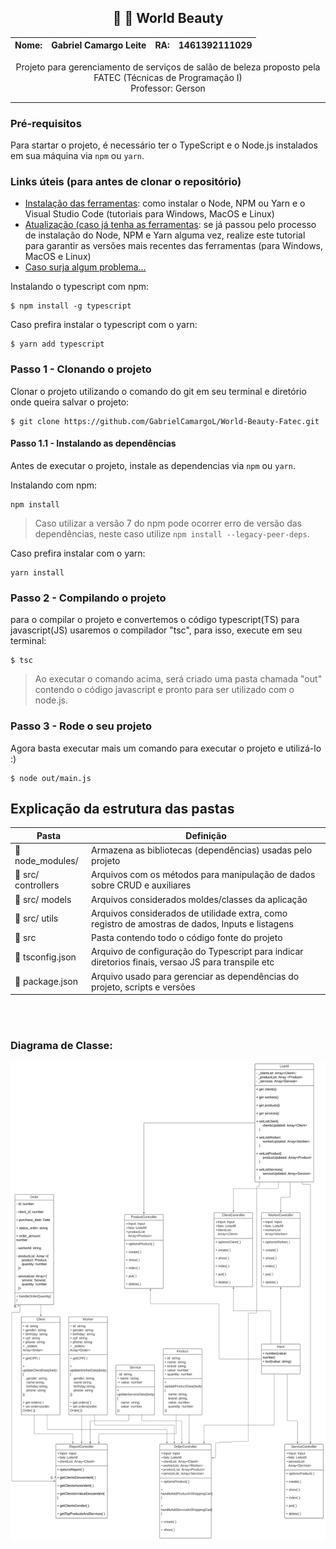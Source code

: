 <div align="center">

## :lipstick: :nail_care: World Beauty

| Nome: | Gabriel Camargo Leite | RA: | 1461392111029 |
|:------:|:----------:|:-------------|:-------------:|

Projeto para gerenciamento de serviços de salão de beleza proposto pela FATEC (Técnicas de Programação I) <br>
Professor: Gerson

</div>

---


### Pré-requisitos

Para startar o projeto, é necessário ter o TypeScript e o Node.js instalados em sua máquina via `npm` ou `yarn`.

### Links úteis (para antes de clonar o repositório)
- [Instalação das ferramentas](https://www.notion.so/Instala-o-das-ferramentas-405f3e8b014649cbb422dee6b5bd0535): como instalar o Node, NPM ou Yarn e o Visual Studio Code (tutoriais para Windows, MacOS e Linux)
- [Atualização (caso já tenha as ferramentas](https://www.notion.so/Atualiza-o-vers-es-diferentes-09abff4d88d44c459a7c7a925ad15bfa): se já passou pelo processo de instalação do Node, NPM e Yarn alguma vez, realize este tutorial para garantir as versões mais recentes das ferramentas (para Windows, MacOS e Linux)
- [Caso surja algum problema...](https://www.notion.so/Tive-problemas-e-agora-c67378e1319d4723a3211aad8eb987c6)

Instalando o typescript com npm:
```
$ npm install -g typescript
```

Caso prefira instalar o typescript com o yarn:
```
$ yarn add typescript
```

### Passo 1 - Clonando o projeto

Clonar o projeto utilizando o comando do git em seu terminal e diretório onde queira salvar o projeto:

```
$ git clone https://github.com/GabrielCamargoL/World-Beauty-Fatec.git
```

#### Passo 1.1 - Instalando as dependências

Antes de executar o projeto, instale as dependencias via `npm` ou `yarn`. 

Instalando com npm:
```
npm install
```

> Caso utilizar a versão 7 do npm pode ocorrer erro de versão das dependências, neste caso utilize `npm install --legacy-peer-deps`.

Caso prefira instalar com o yarn:
```
yarn install
```

### Passo 2 - Compilando o projeto

para o compilar o projeto e convertemos o código typescript(TS) para javascript(JS) usaremos o compilador "tsc", para isso, execute em seu terminal:

```
$ tsc
```

> Ao executar o comando acima, será criado uma pasta chamada "out" contendo o código javascript e pronto para ser utilizado com o node.js.

### Passo 3 - Rode o seu projeto

Agora basta executar mais um comando para executar o projeto e utilizá-lo :)

```
$ node out/main.js
```

## Explicação da estrutura das pastas

| Pasta                                        | Definição                                                                                            |
| -------------------------------------------- | ---------------------------------------------------------------------------------------------------- |
| :open_file_folder: node_modules/             | Armazena as bibliotecas (dependências) usadas pelo projeto                                           |
| :open_file_folder: src/ controllers          | Arquivos com os métodos para manipulação de dados sobre CRUD e auxiliares                            |
| :open_file_folder: src/ models               | Arquivos considerados moldes/classes da aplicação                                                    |
| :open_file_folder: src/ utils                | Arquivos considerados de utilidade extra, como registro de amostras de dados, Inputs e listagens     |
| :open_file_folder: src                       | Pasta contendo todo o código fonte do projeto                                                        |
| :page_facing_up: tsconfig.json               | Arquivo de configuração do Typescript para indicar diretorios finais, versao JS para transpile etc   |
| :page_facing_up: package.json                | Arquivo usado para gerenciar as dependências do projeto, scripts e versões                           |

<br> <br>
### Diagrama de Classe:

![Diagrama de classes](./src/diagram/class-diagram.svg)
